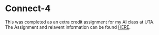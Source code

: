 # Connect-4

This was completed as an extra credit assignment for my AI class at UTA. The Assignment and relavent information can be found [HERE](http://vlm1.uta.edu/~athitsos/courses/cse4308_summer2013/assignments/programming2/).
